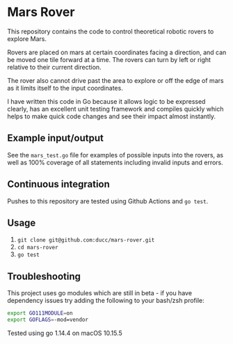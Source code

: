 # Mars Rover
This repository contains the code to control theoretical robotic rovers to explore Mars.

Rovers are placed on mars at certain coordinates facing a direction, and can be moved one tile forward at a time.
The rovers can turn by left or right relative to their current direction.

The rover also cannot drive past the area to explore or off the edge of mars as it limits itself to the input
coordinates.

I have written this code in Go because it allows logic to be expressed clearly, has an excellent unit testing framework
and compiles quickly which helps to make quick code changes and see their impact almost instantly.

## Example input/output
See the `mars_test.go` file for examples of possible inputs into the rovers, as well as 100% coverage of all
statements including invalid inputs and errors.

## Continuous integration
Pushes to this repository are tested using Github Actions and `go test`.

## Usage
1. `git clone git@github.com:ducc/mars-rover.git`
1. `cd mars-rover`
1. `go test`

## Troubleshooting
This project uses go modules which are still in beta - if you have dependency issues try adding the following to your bash/zsh profile:
```bash
export GO111MODULE=on
export GOFLAGS=-mod=vendor
```

Tested using go 1.14.4 on macOS 10.15.5

